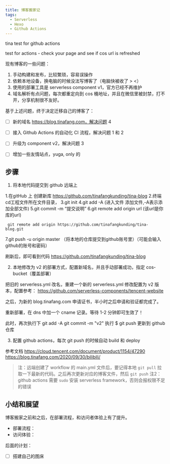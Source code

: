 ```yaml
---
title: 博客搬家记
tags:
  - Serverless
  - Hexo
  - Github Actions
---
```


tina test for github actions

test for actions - check your page and see if cos url is refreshed

现有博客的一些问题：
1. 手动构建和发布，比较繁琐，容易误操作
2. 依赖本地设备，换电脑的时候没法写博客了（电脑快被收了 > <）
3. 使用的部署工具是 serverless component v1，官方已经不再维护
4. 域名解析有点问题，每次都重定向到 cos 桶地址，并且在微信里被封禁，打不开，分享机制很不友好。

基于上述问题，终于决定迁移自己的博客了：
- [ ] 新的域名
https://blog.tinafang.com，解决问题 4
- [ ] 接入 Github Actions 的自动化 CI 流程，解决问题 1 和 2
- [ ] 升级为 component v2，解决问题 3
- [ ] 增加一些友情站点，yuga, only 的


## 步骤

1. 将本地代码提交到 github 远端上

1.在gitHub 上 创建新库 https://github.com/tinafangkunding/tina-blog
2.终端cd工程文件所在文件目录，
3.git init
4.git add -A (进入文件 添加文件,-A表示添加全部文件)
5.git commit -m “提交说明”
6.git remote add origin url (该url是你库的url)
```
 git remote add origin https://github.com/tinafangkunding/tina-blog.git
```
7.git push -u origin master （将本地的仓库提交到github账号里）（可能会输入github的账号和密码） 

刷新后，即可看到代码 https://github.com/tinafangkunding/tina-blog 

2. 本地修改为 v2 的部署方式，配置新域名，并且手动部署成功，指定 cos-bucket（覆盖部署）

把旧的 serverless.yml 改名，重建一个新的 serverless.yml
修改配置为 v2 版本，配置参考：
https://github.com/serverless-components/tencent-website

之后，为新的 blog.tinafang.com 申请证书，半小时之后申请和验证都完成了。

重新部署，在 dns 中加一个 cname 记录。等待 1-2 分钟即可生效了！

此时，再次执行下 
git add -A
git commit -m "v2"
执行 $ git push 更新到 github 仓库

3. 配置 github actions，每次 git push 的时候自动 build 和 deploy

参考文档 https://cloud.tencent.com/document/product/1154/47290
https://blog.tinafang.com/2020/09/30/bilibili/

> 注：远端创建了 workflow 的 main.yml 文件后，要记得本地 `git pull` 拉取一下最新的代码。之后再次更新对应的博客文件，然后 `git push`
> 注2：github actions 需要 `sudo` 安装 serverless framework，否则会报权限不足的错误

## 小结和展望

博客搬家之前和之后，在部署流程，和访问者体验上有了提升。

- 部署流程：
- 访问体验：

后面的计划：
- [ ] 搭建自己的图床